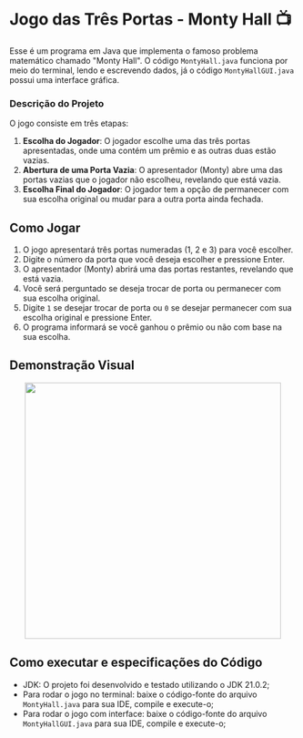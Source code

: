 # Jogo das Três Portas - Monty Hall 📺
Esse é um programa em Java que implementa o famoso problema matemático chamado "Monty Hall". O código `MontyHall.java` funciona por meio do terminal, 
lendo e escrevendo dados, já o código `MontyHallGUI.java` possui uma interface gráfica.

### Descrição do Projeto
O jogo consiste em três etapas:

1) **Escolha do Jogador**: O jogador escolhe uma das três portas apresentadas, onde uma contém um prêmio e as outras duas estão vazias.
2) **Abertura de uma Porta Vazia**: O apresentador (Monty) abre uma das portas vazias que o jogador não escolheu, revelando que está vazia.
3) **Escolha Final do Jogador**: O jogador tem a opção de permanecer com sua escolha original ou mudar para a outra porta ainda fechada.


## Como Jogar
1. O jogo apresentará três portas numeradas (1, 2 e 3) para você escolher.
2. Digite o número da porta que você deseja escolher e pressione Enter.
3. O apresentador (Monty) abrirá uma das portas restantes, revelando que está vazia.
4. Você será perguntado se deseja trocar de porta ou permanecer com sua escolha original.
5. Digite `1` se desejar trocar de porta ou `0` se desejar permanecer com sua escolha original e pressione Enter.
6. O programa informará se você ganhou o prêmio ou não com base na sua escolha.

## Demonstração Visual

<div align="center">
<img src="https://github.com/anacristinags/Linguagens_de_Programacao/assets/145061688/41097f9a-ff4e-404c-8de1-5f30a4a2998a" width="450px" />
</div>

## Como executar e especificações do Código
* JDK: O projeto foi desenvolvido e testado utilizando o JDK 21.0.2;
* Para rodar o jogo no terminal: baixe o código-fonte do arquivo `MontyHall.java` para sua IDE, compile e execute-o;
* Para rodar o jogo com interface: baixe o código-fonte do arquivo `MontyHallGUI.java` para sua IDE, compile e execute-o;
